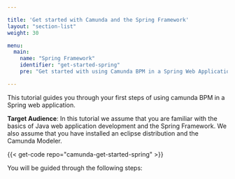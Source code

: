 ```yaml
---

title: 'Get started with Camunda and the Spring Framework'
layout: "section-list"
weight: 30

menu:
  main:
    name: "Spring Framework"
    identifier: "get-started-spring"
    pre: "Get started with using Camunda BPM in a Spring Web Application."

---
```


This tutorial guides you through your first steps of using camunda BPM in a Spring web application.

**Target Audience**:
In this tutorial we assume that you are familiar with the basics of Java web application development and the Spring Framework. We also assume that you have installed an eclipse distribution and the Camunda Modeler.

{{< get-code repo="camunda-get-started-spring" >}}

You will be guided through the following steps:
